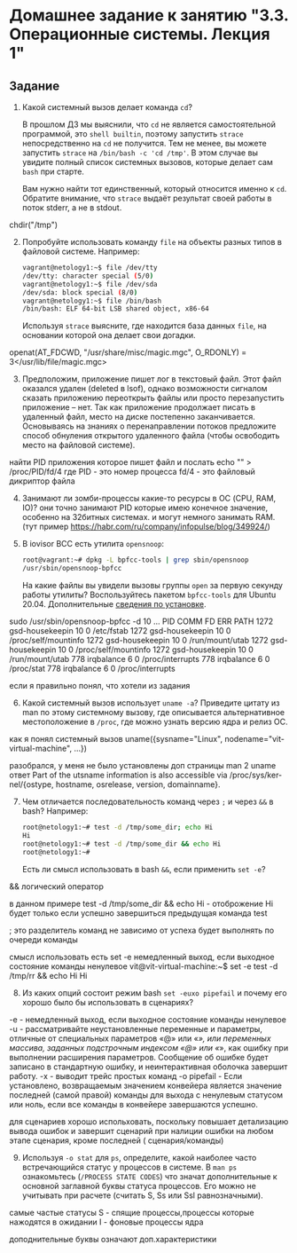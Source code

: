 # Домашнее задание к занятию "3.3. Операционные системы. Лекция 1"

## Задание

1. Какой системный вызов делает команда `cd`? 

    В прошлом ДЗ мы выяснили, что `cd` не является самостоятельной  программой, это `shell builtin`, поэтому запустить `strace` непосредственно на `cd` не получится. Тем не менее, вы можете запустить `strace` на `/bin/bash -c 'cd /tmp'`. В этом случае вы увидите полный список системных вызовов, которые делает сам `bash` при старте. 

    Вам нужно найти тот единственный, который относится именно к `cd`. Обратите внимание, что `strace` выдаёт результат своей работы в поток stderr, а не в stdout.

chdir("/tmp")

2. Попробуйте использовать команду `file` на объекты разных типов в файловой системе. Например:
    ```bash
    vagrant@netology1:~$ file /dev/tty
    /dev/tty: character special (5/0)
    vagrant@netology1:~$ file /dev/sda
    /dev/sda: block special (8/0)
    vagrant@netology1:~$ file /bin/bash
    /bin/bash: ELF 64-bit LSB shared object, x86-64
    ```
    Используя `strace` выясните, где находится база данных `file`, на основании которой она делает свои догадки.

openat(AT_FDCWD, "/usr/share/misc/magic.mgc", O_RDONLY) = 3</usr/lib/file/magic.mgc>

3. Предположим, приложение пишет лог в текстовый файл. Этот файл оказался удален (deleted в lsof), однако возможности сигналом сказать приложению переоткрыть файлы или просто перезапустить приложение – нет. Так как приложение продолжает писать в удаленный файл, место на диске постепенно заканчивается. Основываясь на знаниях о перенаправлении потоков предложите способ обнуления открытого удаленного файла (чтобы освободить место на файловой системе).

найти  PID приложения которое пишет файл
и послать echo "" > /proc/PID/fd/4
где PID - это номер процесса
fd/4 - это файловый дикриптор файла


4. Занимают ли зомби-процессы какие-то ресурсы в ОС (CPU, RAM, IO)?
они точно занимают PID которые имею конечное значение, особенно на 32битных системах.
и могут немного занимать RAM.(тут пример https://habr.com/ru/company/infopulse/blog/349924/)

5. В iovisor BCC есть утилита `opensnoop`:
    ```bash
    root@vagrant:~# dpkg -L bpfcc-tools | grep sbin/opensnoop
    /usr/sbin/opensnoop-bpfcc
    ```
    На какие файлы вы увидели вызовы группы `open` за первую секунду работы утилиты? Воспользуйтесь пакетом `bpfcc-tools` для Ubuntu 20.04. Дополнительные [сведения по установке](https://github.com/iovisor/bcc/blob/master/INSTALL.md).

sudo /usr/sbin/opensnoop-bpfcc -d 10
...
PID    COMM               FD ERR PATH
1272   gsd-housekeepin    10   0 /etc/fstab
1272   gsd-housekeepin    10   0 /proc/self/mountinfo
1272   gsd-housekeepin    10   0 /run/mount/utab
1272   gsd-housekeepin    10   0 /proc/self/mountinfo
1272   gsd-housekeepin    10   0 /run/mount/utab
778    irqbalance          6   0 /proc/interrupts
778    irqbalance          6   0 /proc/stat
778    irqbalance          6   0 /proc/interrupts

если я правильно понял, что хотели из задания

6. Какой системный вызов использует `uname -a`? Приведите цитату из man по этому системному вызову, где описывается альтернативное местоположение в `/proc`, где можно узнать версию ядра и релиз ОС.

как я понял системный вызов
uname({sysname="Linux", nodename="vit-virtual-machine", ...})

разобрался, у меня не было установлены доп страницы
man 2 uname
ответ 
Part of the utsname information is also accessible  via  /proc/sys/ker‐
       nel/{ostype, hostname, osrelease, version, domainname}.


7. Чем отличается последовательность команд через `;` и через `&&` в bash? Например:
    ```bash
    root@netology1:~# test -d /tmp/some_dir; echo Hi
    Hi
    root@netology1:~# test -d /tmp/some_dir && echo Hi
    root@netology1:~#
    ```
    Есть ли смысл использовать в bash `&&`, если применить `set -e`?

&& логический оператор

в данном примере test -d /tmp/some_dir && echo Hi - отоброжение Hi будет только если успешно завершиться предыдущая команда test

; это разделитель команд
не зависимо от успеха будет выполнять по очереди команды

смысл использовать есть
set -e  немедленный выход, если выходное состояние команды ненулевое
vit@vit-virtual-machine:~$ set -e test -d /tmp/rr && echo Hi
Hi



8. Из каких опций состоит режим bash `set -euxo pipefail` и почему его хорошо было бы использовать в сценариях?

-e  - немедленный выход, если выходное состояние команды ненулевое
-u  - рассматривайте неустановленные переменные и параметры, отличные от специальных параметров «@» или «*», или переменных массива, заданных подстрочным индексом «@» или «*», как ошибку при выполнении расширения параметров. Сообщение об ошибке будет записано в стандартную ошибку, и неинтерактивная оболочка завершит работу.
-x  - выводит трейс простых команд
-o pipefail  - Если установлено, возвращаемым значением конвейера является значение последней (самой правой) команды для выхода с ненулевым статусом или ноль, если все команды в конвейере завершаются успешно. 

для сценариев хорошо испольховать, поскольку повышает детализацию вывода ошибок и завершит сценарий при налиции ошибки на любом этапе сценария, кроме последней ( сценария/команды)

9. Используя `-o stat` для `ps`, определите, какой наиболее часто встречающийся статус у процессов в системе. В `man ps` ознакомьтесь (`/PROCESS STATE CODES`) что значат дополнительные к основной заглавной буквы статуса процессов. Его можно не учитывать при расчете (считать S, Ss или Ssl равнозначными).

самые частые статусы
S - спящие процессы,процессы которые нажодятся в ожидании
I - фоновые процессы ядра

доподнительные буквы означают доп.характеристики